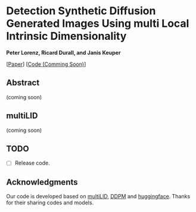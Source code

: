 # Detection Synthetic Diffusion Generated Images Using multi Local Intrinsic Dimensionality

<b>Peter Lorenz, Ricard Durall, and Janis Keuper</b>

[[Paper](https://arxiv.org/pdf/2307.02347.pdf)] [[Code (Comming Soon)]()] 


## Abstract
(coming soon)

<!-- <p align="center">
<img src="figs/teaser.png" width=60%>
</p> -->

## multiLID
(coming soon)
<!-- <p align="center">
<img src="figs/dire.png" width=60%>
</p> -->

## TODO
- [ ] Release code.

## Acknowledgments
Our code is developed based on [multiLID](https://arxiv.org/pdf/2212.06776.pdf), [DDPM](https://arxiv.org/abs/2006.11239) and [huggingface](https://huggingface.co/). 
Thanks for their sharing codes and models.
